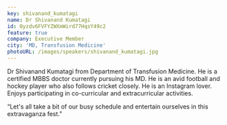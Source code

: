 ```yaml
---
key: shivanand_kumatagi
name: Dr Shivanand Kumatagi 
id: 0yzdv6FVFYZWXmWird77HqsY49c2
feature: true
company: Executive Member
city: 'MD, Transfusion Medicine'
photoURL: /images/speakers/shivanand_kumatagi.jpg
---
```


Dr Shivanand Kumatagi from Department of Transfusion Medicine. He is a certified MBBS doctor currently pursuing his MD. He is an avid football and hockey player who also follows cricket closely. He is an Instagram lover. Enjoys participating in co-curricular and extracurricular activities.


 “Let's all take a bit of our busy schedule and entertain ourselves in this extravaganza fest.”
